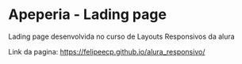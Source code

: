 # Apeperia - Lading page

Lading page desenvolvida no curso de Layouts Responsivos da alura

Link da pagina: https://felipeecp.github.io/alura_responsivo/
